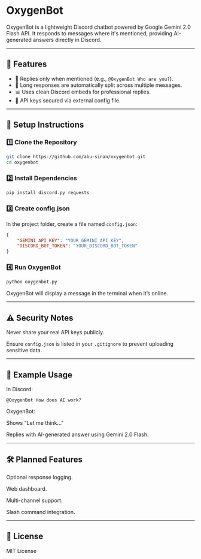 # OxygenBot

OxygenBot is a lightweight Discord chatbot powered by Google Gemini 2.0 Flash API. It responds to messages where it's mentioned, providing AI-generated answers directly in Discord.

---

## 🎯 Features

- 💬 Replies only when mentioned (e.g., `@OxygenBot Who are you?`).
- 📖 Long responses are automatically split across multiple messages.
- 📊 Uses clean Discord embeds for professional replies.
- 🔐 API keys secured via external config file.

---

## 🚀 Setup Instructions

### 1️⃣ Clone the Repository

```bash
git clone https://github.com/abu-sinan/oxygenbot.git
cd oxygenbot
```

### 2️⃣ Install Dependencies

```bash
pip install discord.py requests
```

### 3️⃣ Create config.json

In the project folder, create a file named `config.json`:

```json
{
    "GEMINI_API_KEY": "YOUR_GEMINI_API_KEY",
    "DISCORD_BOT_TOKEN": "YOUR_DISCORD_BOT_TOKEN"
}
```

### 4️⃣ Run OxygenBot

```bash
python oxygenbot.py
```

OxygenBot will display a message in the terminal when it’s online.

---

## ⚠️ Security Notes

Never share your real API keys publicly.

Ensure `config.json` is listed in your `.gitignore` to prevent uploading sensitive data.

---

## 📄 Example Usage

In Discord:

`@OxygenBot How does AI work?`

OxygenBot:

Shows "Let me think..."

Replies with AI-generated answer using Gemini 2.0 Flash.

---

## 🛠️ Planned Features

Optional response logging.

Web dashboard.

Multi-channel support.

Slash command integration.

---

## 📃 License

MIT License